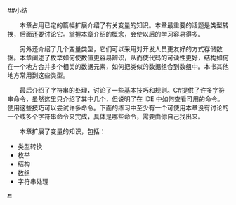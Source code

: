 ##小结

&emsp;&emsp;本章占用已定的篇幅扩展介绍了有关变量的知识。本章最重要的话题是类型转换，后面还要讨论它。掌握本章介绍的概念，会使以后的学习容易得多。

&emsp;&emsp;另外还介绍了几个变量类型，它们可以采用对开发人员更友好的方式存储数据。本章阐述了枚举如何使数值更容易辨识，从而使代码的可读性更好，结构如何在一个地方合并多个相关的数据元素，如何把类似的数据组合到数组中。本书其他地方常用到这些类型。

&emsp;&emsp;最后介绍了字符串的处理，讨论了一些基本技巧和规则。C#提供了许多字符串命令，虽然这里只介绍了其中几个，但说明了在 IDE 中如何查看可用的命令。使用这些技巧可以尝试许多命令。下面的练习中至少有一个可使用本章没有讨论的一个或多个字符串命令来完成，具体是哪些命令，需要由你自己找出来。

&emsp;&emsp;本章扩展了变量的知识，包括：

* 类型转换
* 枚举
* 结构
* 数组
* 字符串处理






🔚